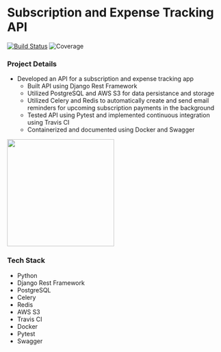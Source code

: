# Subscription and Expense Tracking API

[![Build Status](https://travis-ci.com/phankanp/project-manage-api.svg?token=ytdJcbtG5BfMjpC6XMjT&branch=master)](https://travis-ci.com/phankanp/project-manage-api) ![Coverage](https://res.cloudinary.com/djmrmontu/image/upload/v1588908428/SubExpense%20Tracking%20App/coverage_jubxwu.svg)

### Project Details
  - Developed an API for a subscription and expense tracking app
    - Built API using Django Rest Framework
    - Utilized PostgreSQL and AWS S3 for data persistance and storage
    - Utilized Celery and Redis to automatically create and send email reminders for upcoming subscription payments in the background
    - Tested API using Pytest and implemented continuous integration using Travis CI
    - Containerized and documented using Docker and Swagger

<img src="https://res.cloudinary.com/djmrmontu/image/upload/v1588907549/SubExpense%20Tracking%20App/swagger_docs_swav8c.png" height="250px" width="250px">

### Tech Stack

- Python
- Django Rest Framework
- PostgreSQL
- Celery 
- Redis 
- AWS S3
- Travis CI
- Docker
- Pytest
- Swagger
